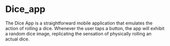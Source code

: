 # Dice_app

The Dice App is a straightforward mobile application that emulates the action of rolling a dice. Whenever the user taps a button, the app will exhibit a random dice image, replicating the sensation of physically rolling an actual dice.


